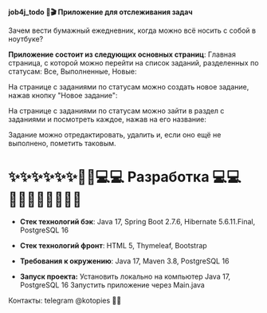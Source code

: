 **job4j_todo 🎦🎬 Приложение для отслеживания задач**

Зачем вести бумажный ежедневник, когда можно всё носить с собой в ноутбуке?

**Приложение состоит из следующих основных страниц**:
Главная страница, с которой можно перейти на список заданий, разделенных по статусам: Все, Выполненные, Новые:

На странице с заданиями по статусам можно создать новое задание, нажав кнопку "Новое задание":

На странице с заданиями по статусам можно зайти в раздел с заданиями и посмотреть каждое, нажав на его название:

Задание можно отредактировать, удалить и, если оно ещё не выполнено, пометить таковым.






# ✨✨✨✨✨✨👷‍♂️💻💻 **Разработка** 💻💻👷‍♀️✨✨✨✨✨✨

* **Стек технологий бэк**: Java 17, Spring Boot 2.7.6, Hibernate 5.6.11.Final, PostgreSQL 16

* **Стек технологий фронт**: HTML 5, Thymeleaf, Bootstrap

* **Требования к окружению**: Java 17, Maven 3.8, PostgreSQL 16

* **Запуск проекта:**
  Установить локально на компьютер Java 17, PostgreSQL  16
  Запустить приложение через Main.java

Контакты: telegram @kotopies 🐱‍👤